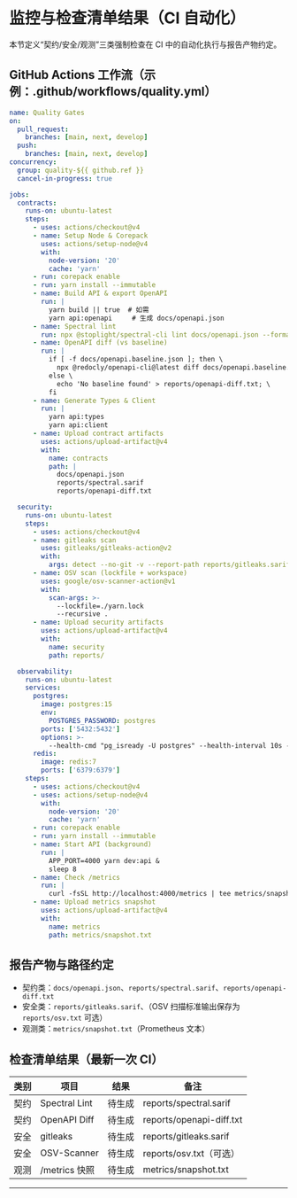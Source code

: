 # 监控与检查清单结果（CI 自动化）

本节定义“契约/安全/观测”三类强制检查在 CI 中的自动化执行与报告产物约定。

## GitHub Actions 工作流（示例：.github/workflows/quality.yml）
```yml
name: Quality Gates
on:
  pull_request:
    branches: [main, next, develop]
  push:
    branches: [main, next, develop]
concurrency:
  group: quality-${{ github.ref }}
  cancel-in-progress: true

jobs:
  contracts:
    runs-on: ubuntu-latest
    steps:
      - uses: actions/checkout@v4
      - name: Setup Node & Corepack
        uses: actions/setup-node@v4
        with:
          node-version: '20'
          cache: 'yarn'
      - run: corepack enable
      - run: yarn install --immutable
      - name: Build API & export OpenAPI
        run: |
          yarn build || true  # 如需
          yarn api:openapi     # 生成 docs/openapi.json
      - name: Spectral lint
        run: npx @stoplight/spectral-cli lint docs/openapi.json --format sarif -o reports/spectral.sarif
      - name: OpenAPI diff (vs baseline)
        run: |
          if [ -f docs/openapi.baseline.json ]; then \
            npx @redocly/openapi-cli@latest diff docs/openapi.baseline.json docs/openapi.json > reports/openapi-diff.txt || true; \
          else \
            echo 'No baseline found' > reports/openapi-diff.txt; \
          fi
      - name: Generate Types & Client
        run: |
          yarn api:types
          yarn api:client
      - name: Upload contract artifacts
        uses: actions/upload-artifact@v4
        with:
          name: contracts
          path: |
            docs/openapi.json
            reports/spectral.sarif
            reports/openapi-diff.txt

  security:
    runs-on: ubuntu-latest
    steps:
      - uses: actions/checkout@v4
      - name: gitleaks scan
        uses: gitleaks/gitleaks-action@v2
        with:
          args: detect --no-git -v --report-path reports/gitleaks.sarif --format sarif
      - name: OSV scan (lockfile + workspace)
        uses: google/osv-scanner-action@v1
        with:
          scan-args: >-
            --lockfile=./yarn.lock
            --recursive .
      - name: Upload security artifacts
        uses: actions/upload-artifact@v4
        with:
          name: security
          path: reports/

  observability:
    runs-on: ubuntu-latest
    services:
      postgres:
        image: postgres:15
        env:
          POSTGRES_PASSWORD: postgres
        ports: ['5432:5432']
        options: >-
          --health-cmd "pg_isready -U postgres" --health-interval 10s --health-timeout 5s --health-retries 5
      redis:
        image: redis:7
        ports: ['6379:6379']
    steps:
      - uses: actions/checkout@v4
      - uses: actions/setup-node@v4
        with:
          node-version: '20'
          cache: 'yarn'
      - run: corepack enable
      - run: yarn install --immutable
      - name: Start API (background)
        run: |
          APP_PORT=4000 yarn dev:api &
          sleep 8
      - name: Check /metrics
        run: |
          curl -fsSL http://localhost:4000/metrics | tee metrics/snapshot.txt
      - name: Upload metrics snapshot
        uses: actions/upload-artifact@v4
        with:
          name: metrics
          path: metrics/snapshot.txt
```

## 报告产物与路径约定
- 契约类：`docs/openapi.json`、`reports/spectral.sarif`、`reports/openapi-diff.txt`
- 安全类：`reports/gitleaks.sarif`、（OSV 扫描标准输出保存为 `reports/osv.txt` 可选）
- 观测类：`metrics/snapshot.txt`（Prometheus 文本）

## 检查清单结果（最新一次 CI）
| 类别 | 项目 | 结果 | 备注 |
|---|---|---|---|
| 契约 | Spectral Lint | 待生成 | reports/spectral.sarif |
| 契约 | OpenAPI Diff | 待生成 | reports/openapi-diff.txt |
| 安全 | gitleaks | 待生成 | reports/gitleaks.sarif |
| 安全 | OSV-Scanner | 待生成 | reports/osv.txt（可选） |
| 观测 | /metrics 快照 | 待生成 | metrics/snapshot.txt |

---
